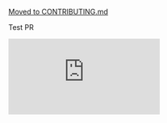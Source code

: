 [Moved to CONTRIBUTING.md](CONTRIBUTING.md)

Test PR


[![Analytics](https://kubernetes-site.appspot.com/UA-36037335-10/GitHub/CONTRIB.md?pixel)]()
